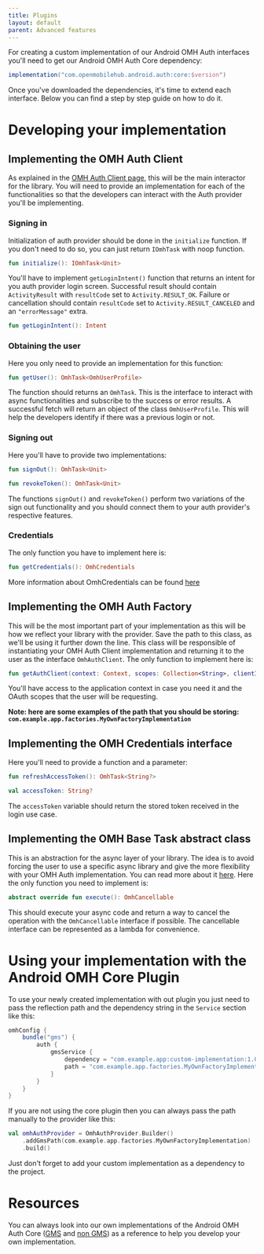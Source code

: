 ```yaml
---
title: Plugins
layout: default
parent: Advanced features
---
```


For creating a custom implementation of our Android OMH Auth interfaces you'll need to get our
Android OMH Auth Core dependency:

```groovy
implementation("com.openmobilehub.android.auth:core:$version")
```

Once you've downloaded the dependencies, it's time to extend each interface. Below you can find a
step by step guide on how to do it.

# Developing your implementation

## Implementing the OMH Auth Client

As explained in
the [OMH Auth Client page](OMH-Auth-Client.md#obtaining-the-users-profile), this will
be the main interactor for the library. You will need to provide an implementation for each of the
functionalities so that the developers can interact with the Auth provider you'll be implementing.

### Signing in

Initialization of auth provider should be done in the `initialize` function. If you don't need to
do so, you can just return `IOmhTask` with noop function.

```kotlin
fun initialize(): IOmhTask<Unit>
```

You'll have to implement `getLoginIntent()` function that returns an intent for you auth
provider login screen.
Successful result should contain `ActivityResult` with `resultCode` set to `Activity.RESULT_OK`.
Failure or cancellation should contain `resultCode` set to `Activity.RESULT_CANCELED` and
an `"errorMessage"` extra.

```kotlin
fun getLoginIntent(): Intent
```

### Obtaining the user

Here you only need to provide an implementation for this function:

```kotlin
fun getUser(): OmhTask<OmhUserProfile>
```

The function should returns an `OmhTask`. This is the interface to interact with async
functionalities and subscribe to the success or error results. A successful fetch will return an
object of the class `OmhUserProfile`. This will help the developers identify if there was a previous
login or not.

### Signing out

Here you'll have to provide two implementations:

```kotlin
fun signOut(): OmhTask<Unit>

fun revokeToken(): OmhTask<Unit>
```

The functions `signOut()` and `revokeToken()` perform two variations of the sign out functionality
and you should connect them to your auth provider's respective features.

### Credentials

The only function you have to implement here is:

```kotlin
fun getCredentials(): OmhCredentials
```

More information about OmhCredentials can be found [here](./OMH-Credentials.md)

## Implementing the OMH Auth Factory

This will be the most important part of your implementation as this will be how we reflect your
library with the provider. Save the path to this class, as we'll be using it further down the line.
This class will be responsible of instantiating your OMH Auth Client implementation and returning it
to the user as the interface `OmhAuthClient`. The only function to implement here is:

```kotlin
fun getAuthClient(context: Context, scopes: Collection<String>, clientId: String): OmhAuthClient
```

You'll have access to the application context in case you need it and the OAuth scopes that the user
will be requesting.

**Note: here are some examples of the path that you should be
storing: `com.example.app.factories.MyOwnFactoryImplementation`**

## Implementing the OMH Credentials interface

Here you'll need to provide a function and a parameter:

```kotlin
fun refreshAccessToken(): OmhTask<String?>

val accessToken: String?
```

The `accessToken` variable should return the stored token received in the login use case.

## Implementing the OMH Base Task abstract class

This is an abstraction for the async layer of your library. The idea is to avoid forcing the user to
use a specific async library and give the more flexibility with your OMH Auth implementation. You
can read more about it [here](./OMH-Task.md). Here the only function you need to
implement is:

```kotlin
abstract override fun execute(): OmhCancellable
```

This should execute your async code and return a way to cancel the operation with
the `OmhCancellable` interface if possible. The cancellable interface can be represented as a lambda
for convenience.

# Using your implementation with the Android OMH Core Plugin

To use your newly created implementation with out plugin you just need to pass the reflection path
and the dependency string in the `Service` section like this:

```groovy
omhConfig {
    bundle("gms") {
        auth {
            gmsService {
                dependency = "com.example.app:custom-implementation:1.0"
                path = "com.example.app.factories.MyOwnFactoryImplementation"
            }
        }
    }
}
```

If you are not using the core plugin then you can always pass the path manually to the provider like
this:

```kotlin
val omhAuthProvider = OmhAuthProvider.Builder()
    .addGmsPath(com.example.app.factories.MyOwnFactoryImplementation)
    .build()
```

Just don't forget to add your custom implementation as a dependency to the project.

# Resources

You can always look into our own implementations of the Android OMH Auth
Core ([GMS](https://github.com/openmobilehub/android-omh-auth/tree/main/packages/plugin-google-gms) and [non GMS](https://github.com/openmobilehub/android-omh-auth/tree/main/packages/plugin-google-non-gms)) as a
reference to help you develop your own implementation.
